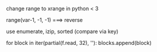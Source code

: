 change range to xrange in python < 3

range(var-1, -1, -1)    ===>    reverse


use enumerate, izip, sorted (compare via key)

for block in iter(partial(f.read, 32), ''):
	blocks.append(block)